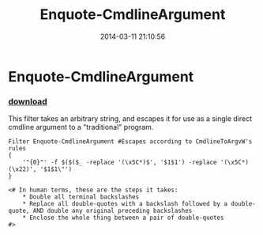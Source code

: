 ﻿---
pid:            4974
poster:         Matthew Sessions
title:          Enquote-CmdlineArgument
date:           2014-03-11 21:10:56
format:         posh
parent:         0
parent:         0

---

# Enquote-CmdlineArgument

### [download](4974.ps1)

This filter takes an arbitrary string, and escapes it for use as a single direct cmdline argument to a "traditional" program.

```posh
Filter Enquote-CmdlineArgument #Escapes according to CmdlineToArgvW's rules
{
    '"{0}"' -f $($($_ -replace '(\x5C*)$', '$1$1') -replace '(\x5C*)(\x22)', '$1$1\"')
}

<# In human terms, these are the steps it takes:
    * Double all terminal backslashes
    * Replace all double-quotes with a backslash followed by a double-quote, AND double any original preceding backslashes
    * Enclose the whole thing between a pair of double-quotes
#>
```
